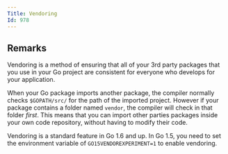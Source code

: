 ```yaml
---
Title: Vendoring
Id: 978
---
```


## Remarks
Vendoring is a method of ensuring that all of your 3rd party packages that you use in your Go project are consistent for everyone who develops for your application.

When your Go package imports another package, the compiler normally checks `$GOPATH/src/` for the path of the imported project. However if your package contains a folder named `vendor`, the compiler will check in that folder *first*. This means that you can import other parties packages inside your own code repository, without having to modify their code.

Vendoring is a standard feature in Go 1.6 and up. In Go 1.5, you need to set the environment variable of `GO15VENDOREXPERIMENT=1` to enable vendoring.
